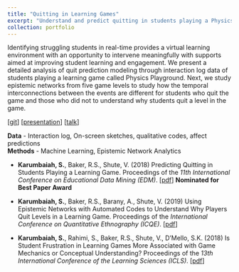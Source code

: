 ```yaml
---
title: "Quitting in Learning Games"
excerpt: "Understand and predict quitting in students playing a Physics game using interaction data"
collection: portfolio
---
```

Identifying struggling students in real-time provides a virtual learning environment with an opportunity to intervene meaningfully with supports aimed at improving student learning and engagement. We present a detailed analysis of quit prediction modeling through interaction log data of students playing a learning game called Physics Playground. Next, we study epistemic networks from five game levels to study how the temporal interconnections between the events are different for students who quit the game and those who did not to understand why students quit a level in the game.

\[[git](https://github.com/Shamya/Quit-Prediction-Physics-Playground.git)] \[[presentation](https://drive.google.com/file/d/1xJsJ4KiPNtEBFn90UNHX5EstPfBYGyWk/view?usp=sharing)] \[[talk](https://www.youtube.com/watch?v=jpsEdVD5BuU)]

__Data__ - Interaction log, On-screen sketches, qualitative codes, affect predictions  
__Methods__ - Machine Learning, Epistemic Network Analytics

* __Karumbaiah, S.__, Baker, R.S., Shute, V. (2018) Predicting Quitting in Students Playing a Learning Game. Proceedings of the _11th International Conference on Educational Data Mining (EDM)_. \[[pdf](http://www.upenn.edu/learninganalytics/ryanbaker/EDM2018_paper_39.pdf)]  **Nominated for Best Paper Award**

* __Karumbaiah, S.__, Baker, R.S., Barany, A., Shute, V. (2019) Using Epistemic Networks with Automated Codes to Understand Why Players Quit Levels in a Learning Game. Proceedings of the _International Conference on Quantitative Ethnography (ICQE)_. \[[pdf](http://www.upenn.edu/learninganalytics/ryanbaker/ICQE2019.pdf)]
* __Karumbaiah, S.__, Rahimi, S., Baker, R.S., Shute, V., D’Mello, S.K. (2018) Is Student Frustration in Learning Games More Associated with Game Mechanics or Conceptual Understanding? Proceedings of the _13th International Conference of the Learning Sciences (ICLS)_. \[[pdf](http://www.upenn.edu/learninganalytics/ryanbaker/ICLS-Shamya.pdf)]

